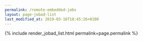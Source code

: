 ```yaml
---
permalink: /remote-embedded-jobs
layout: page-jobad-list
last_modified_at: 2019-03-16T18:45:26+0100
---
```

{% include render_jobad_list.html permalink=page.permalink %}

